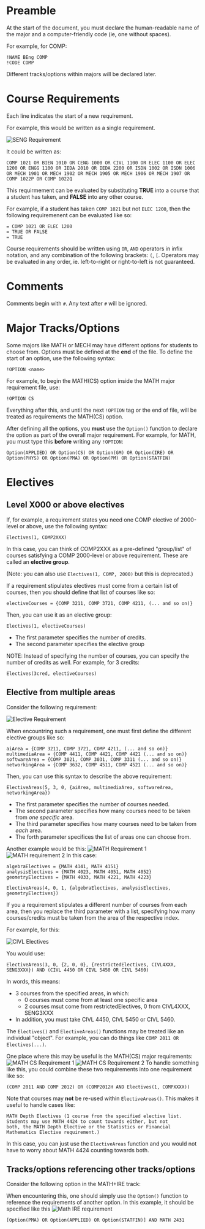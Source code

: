 # Preamble
At the start of the document, you must declare the human-readable name of the major and a computer-friendly code (ie, one without spaces).

For example, for COMP:
```
!NAME BEng COMP
!CODE COMP
```

Different tracks/options within majors will be declared later.
# Course Requirements
Each line indicates the start of a new requirement.

For example, this would be written as a single requirement.

![SENG Requirement](https://user-images.githubusercontent.com/55091936/172810926-8b5fadc9-4568-4c22-a918-a272714d6c80.png)


It could be written as:

```
COMP 1021 OR BIEN 1010 OR CENG 1000 OR CIVL 1100 OR ELEC 1100 OR ELEC 1200 OR ENGG 1100 OR IEDA 2010 OR IEDA 2200 OR ISDN 1002 OR ISDN 1006 OR MECH 1901 OR MECH 1902 OR MECH 1905 OR MECH 1906 OR MECH 1907 OR COMP 1022P OR COMP 1022Q
```

This requirmement can be evaluated by substituting **TRUE** into a course that a student has taken, and **FALSE** into any other course.

For example, if a student has taken `COMP 1021` but not `ELEC 1200`, then the following requiremenent can be evaluated like so:

```
= COMP 1021 OR ELEC 1200
= TRUE OR FALSE
= TRUE
```

Course requirements should be written using `OR`, `AND`  operators in infix notation, and any combination of the following brackets: `(`, `[`. Operators may be evaluated in any order, ie. left-to-right or right-to-left is not guaranteed.

# Comments
Comments begin with `#`. Any text after `#` will be ignored.

# Major Tracks/Options
Some majors like MATH or MECH may have different options for students to choose from.  Options must be defined at the **end** of the file. To define the start of an option, use the following syntax:

```
!OPTION <name>
```

For example, to begin the MATH(CS) option inside the MATH major requirement file, use:

```
!OPTION CS
```

Everything after this, and until the next `!OPTION` tag or the end of file, will be treated as requirements the MATH(CS) option.

After defining all the options, you **must** use the `Option()` function to declare the option as part of the overall major requirement. For example, for MATH, you must type this **before** writing any `!OPTION`:

```
Option(APPLIED) OR Option(CS) OR Option(GM) OR Option(IRE) OR Option(PHYS) OR Option(PMA) OR Option(PM) OR Option(STATFIN)
```

# Electives
## Level X000 or above electives
If, for example, a requirement states you need one COMP elective of 2000-level or above, use the following syntax:

```
Electives(1, COMP2XXX)
```

In this case, you can think of COMP2XXX as a pre-defined "group/list" of courses satisfying a COMP 2000-level or above requirement.
These are called an **elective group**.

(Note: you can also use `Electives(1, COMP, 2000)` but this is deprecated.)

If a requirement stipulates electives must come from a certain list of courses, then you should define that list of courses like so:
```
electiveCourses = {COMP 3211, COMP 3721, COMP 4211, (... and so on)}
```
Then, you can use it as an elective group:
```
Electives(1, electiveCourses)
```

* The first parameter specifies the number of credits. 
* The second parameter specifies the elective group

NOTE: Instead of specifying the number of courses, you can specify the number of credits as well. For example, for 3 credits:
```
Electives(3cred, electiveCourses)
```

## Elective from multiple areas
Consider the following requirement:

![Elective Requirement](https://user-images.githubusercontent.com/55091936/172811017-54426178-3cf6-41ba-b64b-d0b4d77a0857.png)

When encountring such a requirement, one must first define the different elective groups like so:

```
aiArea = {COMP 3211, COMP 3721, COMP 4211, (... and so on)}
multimediaArea = {COMP 4411, COMP 4421, COMP 4421 (... and so on)}
softwareArea = {COMP 3021, COMP 3031, COMP 3311 (... and so on)}
networkingArea = {COMP 3632, COMP 4511, COMP 4521 (... and so on)}
```

Then, you can use this syntax to describe the above requirement:

```
ElectiveAreas(5, 3, 0, {aiArea, multimediaArea, softwareArea, networkingArea})
```

* The first parameter specifies the number of courses needed. 
* The second parameter specifies how many courses need to be taken from *one specific* area. 
* The third parameter specifies how many courses need to be taken from *each* area.
* The forth parameter specifices the list of areas one can choose from.

Another example would be this:
![MATH Requirement 1](https://user-images.githubusercontent.com/55091936/172815710-41167869-e7c5-4a7c-a593-5bfc21329f47.png)
![MATH requirement 2](https://user-images.githubusercontent.com/55091936/172815739-b908738b-3e69-4db2-8622-fac9ee5f4c1a.png)
In this case:

```
algebraElectives = {MATH 4141, MATH 4151}
analysisElectives = {MATH 4023, MATH 4051, MATH 4052}
geometryElectives = {MATH 4033, MATH 4221, MATH 4223}

ElectiveAreas(4, 0, 1, {algebraElectives, analysisElectives, geometryElectives})
```
If you a requirement stipulates a different number of courses from each area, 
then you replace the third parameter with a list, specifying how many courses/credits must be taken
from the area of the respective index.

For example, for this:

![CIVL Electives](https://user-images.githubusercontent.com/55091936/173074801-6b16e781-3b00-42d8-8a49-3f138aaf962a.png)

You would use:
```
ElectiveAreas(3, 0, {2, 0, 0}, {restrictedElectives, CIVL4XXX, SENG3XXX}) AND (CIVL 4450 OR CIVL 5450 OR CIVL 5460)
```
In words, this means:
* 3 courses from the specified areas, in which:
  * 0 courses must come from at least one specific area
  * 2 courses msut come from restrictedElectives, 0 from CIVL4XXX, SENG3XXX
* In addition, you must take CIVL 4450, CIVL 5450 or CIVL 5460.

The `Electives()` and `ElectiveAreas()` functions may be treated like an individual "object". For example, you can do things like `COMP 2011 OR Electives(...)`.

One place where this may be useful is the MATH(CS) major requirements:
![MATH CS Requirement 1](https://user-images.githubusercontent.com/55091936/172811138-0d927768-c78f-4c95-84c0-15de9c4a2536.png)
![MATH CS Requirement 2](https://user-images.githubusercontent.com/55091936/172811145-a829a373-8aef-4eeb-9044-6cc5ee220bb3.png)
To handle something like this, you could combine these two requirements into one requirement like so:
```
(COMP 2011 AND COMP 2012) OR (COMP2012H AND Electives(1, COMPXXXX))
```

Note that courses may **not** be re-used within `ElectiveAreas()`. This makes it useful to handle cases like:
```
MATH Depth Electives (1 course from the specified elective list.
Students may use MATH 4424 to count towards either, but not
both, the MATH Depth Elective or the Statistics or Financial
Mathematics Elective requirement.)
```
In this case, you can just use the `ElectiveAreas` function and you would not have to worry about MATH 4424 counting towards both.

## Tracks/options referencing other tracks/options
Consider the following option in the MATH+IRE track:

When encountering this, one should simply use the `Option()` function to reference the requirements of another option. In this example, it should be specified like this
![Math IRE requirement](https://user-images.githubusercontent.com/55091936/172811207-f8b15bd8-c26d-4493-99a8-fc8318fd612b.png)
```
[Option(PMA) OR Option(APPLIED) OR Option(STATFIN)] AND MATH 2431
```
